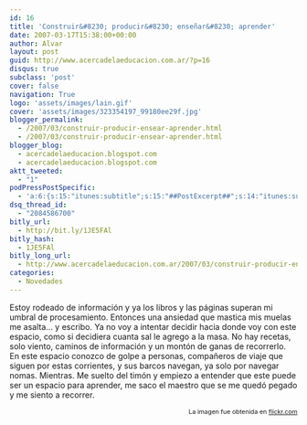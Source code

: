```yaml
---
id: 16
title: 'Construir&#8230; producir&#8230; enseñar&#8230; aprender'
date: 2007-03-17T15:38:00+00:00
author: Alvar
layout: post
guid: http://www.acercadelaeducacion.com.ar/?p=16
disqus: true
subclass: 'post'
cover: false
navigation: True
logo: 'assets/images/lain.gif'
cover: 'assets/images/323354197_99180ee29f.jpg'
blogger_permalink:
  - /2007/03/construir-producir-ensear-aprender.html
  - /2007/03/construir-producir-ensear-aprender.html
blogger_blog:
  - acercadelaeducacion.blogspot.com
  - acercadelaeducacion.blogspot.com
aktt_tweeted:
  - "1"
podPressPostSpecific:
  - 'a:6:{s:15:"itunes:subtitle";s:15:"##PostExcerpt##";s:14:"itunes:summary";s:15:"##PostExcerpt##";s:15:"itunes:keywords";s:17:"##WordPressCats##";s:13:"itunes:author";s:10:"##Global##";s:15:"itunes:explicit";s:7:"Default";s:12:"itunes:block";s:7:"Default";}'
dsq_thread_id:
  - "2084586700"
bitly_url:
  - http://bit.ly/1JE5FAl
bitly_hash:
  - 1JE5FAl
bitly_long_url:
  - http://www.acercadelaeducacion.com.ar/2007/03/construir-producir-ensenar-aprender/
categories:
  - Novedades
---
```


Estoy rodeado de información y ya los libros y las páginas superan mi umbral de procesamiento. Entonces una ansiedad que mastica mis muelas me asalta... y escribo.
Ya no voy a intentar decidir hacia donde voy con este espacio, como si decidiera cuanta sal le agrego a la masa. No hay recetas, solo viento, caminos de información y un montón de ganas de recorrerlo.
En  este  espacio conozco de golpe a personas, compañeros de viaje que siguen por estas corrientes, y sus barcos navegan, ya solo por navegar nomas.
Mientras. Me suelto del  timón  y empiezo a entender que este puede ser un espacio para aprender, me saco el maestro que se me quedó pegado y me siento a recorrer.
<p style="text-align: right"><span style="font-size: 78%">La imagen fue obtenida en <a href="http://www.flikr.com">flickr.com</a></span></p>
